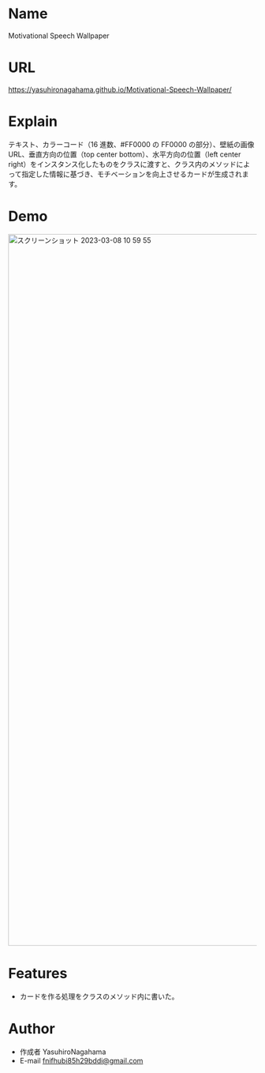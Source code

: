 # Name

Motivational Speech Wallpaper

# URL
https://yasuhironagahama.github.io/Motivational-Speech-Wallpaper/

# Explain

テキスト、カラーコード（16 進数、#FF0000 の FF0000 の部分）、壁紙の画像 URL、垂直方向の位置（top center bottom）、水平方向の位置（left center right）をインスタンス化したものをクラスに渡すと、クラス内のメソッドによって指定した情報に基づき、モチベーションを向上させるカードが生成されます。

# Demo

<img width="1440" alt="スクリーンショット 2023-03-08 10 59 55" src="https://user-images.githubusercontent.com/125679029/223600061-2ba590f5-4932-4608-9c91-7a5f4a85589b.png">


# Features

* カードを作る処理をクラスのメソッド内に書いた。

# Author

* 作成者 YasuhiroNagahama
* E-mail fnifhubi85h29bddi@gmail.com
